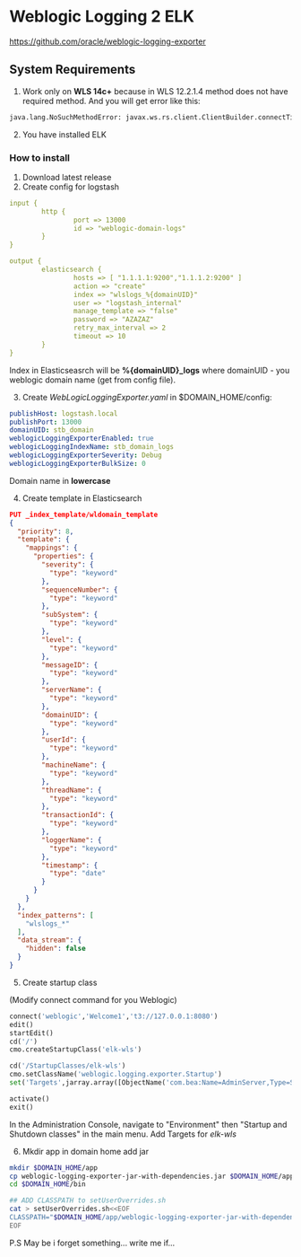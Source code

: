 # Weblogic Logging 2 ELK

https://github.com/oracle/weblogic-logging-exporter

## System Requirements

1. Work only on __WLS 14c+__ because in WLS 12.2.1.4 method does not have required method.
And you will get error like this:
```txt
java.lang.NoSuchMethodError: javax.ws.rs.client.ClientBuilder.connectTimeout(JLjava/util/concurrent/TimeUnit;)Ljavax/ws/rs/client/ClientBuilder;
```

2. You have installed ELK

### How to install

1. Download latest release
2. Create config for logstash
```yaml
input {
        http {
                port => 13000
                id => "weblogic-domain-logs"
        }
}

output {
        elasticsearch {
                hosts => [ "1.1.1.1:9200","1.1.1.2:9200" ]
                action => "create"
                index => "wlslogs_%{domainUID}"
                user => "logstash_internal"
                manage_template => "false"
                password => "AZAZAZ"
                retry_max_interval => 2
                timeout => 10
        }
}
```

Index in Elasticseasrch will be **%{domainUID}_logs**
where domainUID - you weblogic domain name (get from config file).

3. Create  *WebLogicLoggingExporter.yaml* in $DOMAIN_HOME/config:

```yaml
publishHost: logstash.local
publishPort: 13000
domainUID: stb_domain
weblogicLoggingExporterEnabled: true
weblogicLoggingIndexName: stb_domain_logs
weblogicLoggingExporterSeverity: Debug
weblogicLoggingExporterBulkSize: 0
```

Domain name in __lowercase__

4. Create template in Elasticsearch
```json
PUT _index_template/wldomain_template
{
  "priority": 8,
  "template": {
    "mappings": {
      "properties": {
        "severity": {
          "type": "keyword"
        },
        "sequenceNumber": {
          "type": "keyword"
        },
        "subSystem": {
          "type": "keyword"
        },
        "level": {
          "type": "keyword"
        },
        "messageID": {
          "type": "keyword"
        },
        "serverName": {
          "type": "keyword"
        },
        "domainUID": {
          "type": "keyword"
        },
        "userId": {
          "type": "keyword"
        },
        "machineName": {
          "type": "keyword"
        },
        "threadName": {
          "type": "keyword"
        },
        "transactionId": {
          "type": "keyword"
        },
        "loggerName": {
          "type": "keyword"
        },
        "timestamp": {
          "type": "date"
        }
      }
    }
  },
  "index_patterns": [
    "wlslogs_*"
  ],
  "data_stream": {
    "hidden": false
  }
}
```

5. Create startup class 

(Modify connect command for you Weblogic)
```python
connect('weblogic','Welcome1','t3://127.0.0.1:8080')
edit()
startEdit()
cd('/')
cmo.createStartupClass('elk-wls')

cd('/StartupClasses/elk-wls')
cmo.setClassName('weblogic.logging.exporter.Startup')
set('Targets',jarray.array([ObjectName('com.bea:Name=AdminServer,Type=Server')], ObjectName))

activate()
exit()
```

In the Administration Console, navigate to "Environment" then "Startup and Shutdown classes" in the main menu. Add Targets for _elk-wls_

6. Mkdir app in domain home add jar
```bash
mkdir $DOMAIN_HOME/app
cp weblogic-logging-exporter-jar-with-dependencies.jar $DOMAIN_HOME/app
cd $DOMAIN_HOME/bin

## ADD CLASSPATH to setUserOverrides.sh
cat > setUserOverrides.sh<<EOF
CLASSPATH="$DOMAIN_HOME/app/weblogic-logging-exporter-jar-with-dependencies.jar:$CLASSPATH"
EOF
```

P.S May be i forget something... write me if...